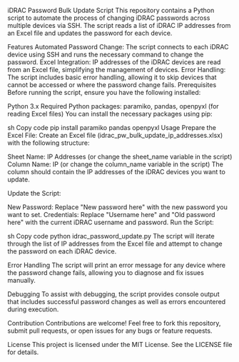 iDRAC Password Bulk Update Script
This repository contains a Python script to automate the process of changing iDRAC passwords across multiple devices via SSH. The script reads a list of iDRAC IP addresses from an Excel file and updates the password for each device.

Features
Automated Password Change: The script connects to each iDRAC device using SSH and runs the necessary command to change the password.
Excel Integration: IP addresses of the iDRAC devices are read from an Excel file, simplifying the management of devices.
Error Handling: The script includes basic error handling, allowing it to skip devices that cannot be accessed or where the password change fails.
Prerequisites
Before running the script, ensure you have the following installed:

Python 3.x
Required Python packages: paramiko, pandas, openpyxl (for reading Excel files)
You can install the necessary packages using pip:

sh
Copy code
pip install paramiko pandas openpyxl
Usage
Prepare the Excel File: Create an Excel file (idrac_pw_bulk_update_ip_addresses.xlsx) with the following structure:

Sheet Name: IP Addresses (or change the sheet_name variable in the script)
Column Name: IP (or change the column_name variable in the script)
The column should contain the IP addresses of the iDRAC devices you want to update.

Update the Script:

New Password: Replace "New password here" with the new password you want to set.
Credentials: Replace "Username here" and "Old password here" with the current iDRAC username and password.
Run the Script:

sh
Copy code
python idrac_password_update.py
The script will iterate through the list of IP addresses from the Excel file and attempt to change the password on each iDRAC device.

Error Handling
The script will print an error message for any device where the password change fails, allowing you to diagnose and fix issues manually.

Debugging
To assist with debugging, the script provides console output that includes successful password changes as well as errors encountered during execution.

Contribution
Contributions are welcome! Feel free to fork this repository, submit pull requests, or open issues for any bugs or feature requests.

License
This project is licensed under the MIT License. See the LICENSE file for details.
